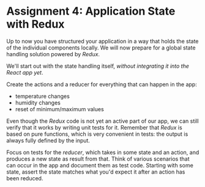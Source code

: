 # Assignment 4: Application State with Redux

Up to now you have structured your application in a way that holds the state of
the individual components locally. We will now prepare for a global state
handling solution powered by *Redux*.

We'll start out with the state handling itself, *without integrating it into the
React app yet*.

Create the actions and a reducer for everything that can happen in the app:

* temperature changes
* humidity changes
* reset of minimum/maximum values

Even though the *Redux* code is not yet an active part of our app, we can still
verify that it works by writing unit tests for it. Remember that *Redux* is
based on pure functions, which is very convenient in tests: the output is always
fully defined by the input.

Focus on tests for the *reducer*, which takes in some state and an action, and
produces a new state as result from that. Think of various scenarios that can
occur in the app and document them as test code. Starting with some state,
assert the state matches what you'd expect it after an action has been reduced.
